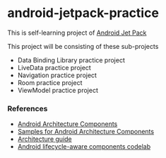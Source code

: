 # android-jetpack-practice
This is self-learning project of [Android Jet Pack](https://developer.android.com/jetpack/) 

This project will be consisting of these sub-projects

- Data Binding Library practice project
- LiveData practice project
- Navigation practice project
- Room practice project
- ViewModel practice project

### References

- [Android Architecture Components](https://developer.android.com/topic/libraries/architecture/)
- [Samples for Android Architecture Components](https://github.com/googlesamples/android-architecture-components)
- [Architecture guide](https://developer.android.com/jetpack/docs/guide)
- [Android lifecycle-aware components codelab](https://codelabs.developers.google.com/codelabs/android-lifecycles/#0)
